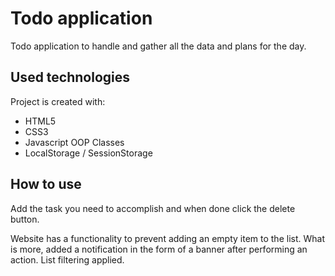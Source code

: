 # Todo application

Todo application to handle and gather all the data and plans for the day.

## Used technologies

Project is created with:

-   HTML5
-   CSS3
-   Javascript OOP Classes
-   LocalStorage / SessionStorage

## How to use

Add the task you need to accomplish and when done click the delete button.

Website has a functionality to prevent adding an empty item to the list. What is more, added a notification in the form of a banner after performing an action. List filtering applied.
